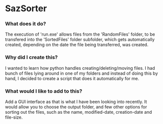 # SazSorter

### What does it do?
The execution of 'run.exe' allows files from the 'RandomFiles' folder, to be transfered into the 'SortedFiles' folder subfolder, which gets automatically created, depending on the date the file being transferred, was created. 

### Why did I create this?
I wanted to learn how python handles creating/deleting/moving files. I had bunch of files lying around in one of my folders and instead of doing this by hand, I decided to create a script that does it automatically for me.

### What would I like to add to this?
Add a GUI interface as that is what I have been looking into recently. It would allow you to choose the output folder, and few other options for sorting out the files, such as the name, modified-date, creation-date and file-size.

